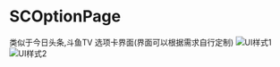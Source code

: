 # SCOptionPage
类似于今日头条,斗鱼TV 选项卡界面(界面可以根据需求自行定制)
![UI样式1](https://github.com/SCKaito/SCOptionPage/blob/master/image/option1.gif)
![UI样式2](https://github.com/SCKaito/SCOptionPage/blob/master/image/option2.gif)
